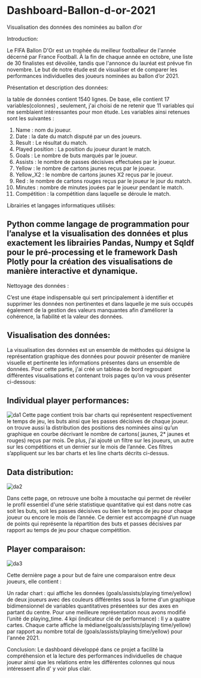 # Dashboard-Ballon-d-or-2021
  Visualisation des données des nominées au ballon d’or 

Introduction:

Le FIFA Ballon D'Or est un trophée du meilleur footballeur de l'année décerné par France Football. À la fin de chaque année en octobre, une liste de 30 finalistes est dévoilée, tandis que l'annonce du lauréat est prévue fin novembre. 
Le but de notre étude est de visualiser et de comparer les performances individuelles des joueurs nominées au ballon d’or 2021.

Présentation et description des données:

la table de données contient 1540 lignes. De base, elle contient 17 variables(colonnes) , seulement, j'ai choisi de ne retenir que 11 variables qui me semblaient intéressantes pour mon étude. 
Les variables ainsi retenues sont les suivantes :

1. Name : nom du joueur.
2. Date : la date du match disputé par un des joueurs.
3. Result : Le résultat du match.
4. Played position : La  position du joueur durant le match.
5. Goals : Le nombre de buts marqués par le joueur.
6. Assists : le nombre de passes décisives effectuées par le joueur.
7. Yellow : le nombre de cartons jaunes reçus par le joueur.
8. Yellow_X2 : le nombre de cartons jaunes X2 reçus par le joueur.
9. Red  : le nombre de cartons rouges reçus par le joueur le jour du match.
10. Minutes : nombre de minutes jouées par le joueur pendant le match.
11. Compétition : la compétition dans laquelle se déroule le match. 

Librairies et langages informatiques utilisés:
## Python comme langage de programmation pour l’analyse et la visualisation des données et plus exactement les librairies Pandas, Numpy et Sqldf pour le pré-processing et le framework Dash Plotly pour la création des visualisations de manière interactive et dynamique.

Nettoyage des données :

C’est une étape indispensable qui sert principalement à identifier et supprimer les données non pertinentes et dans laquelle je me suis occupés également de la gestion des valeurs manquantes afin d’améliorer la cohérence, la fiabilité et la valeur des données.

## Visualisation des données:

La visualisation des données est un ensemble de méthodes qui désigne la représentation graphique des données pour pouvoir présenter de manière visuelle et pertinente les informations présentes dans un ensemble de données. Pour cette partie, j'ai créé un tableau de bord regroupant différentes visualisations et contenant trois pages qu’on va vous présenter ci-dessous:

## Individual player performances:


![da1](https://user-images.githubusercontent.com/96254332/153503260-1a76bcfb-9ee8-48e7-8677-9344636f6ce4.png)
Cette page contient trois bar charts qui représentent respectivement le temps de jeu, les buts ainsi que les passes décisives de chaque joueur.
on trouve aussi la distribution des positions des nominées ainsi qu’un graphique en courbe décrivant le nombre de cartons( jaunes, 2* jaunes et rouges) reçus par mois.
De plus, j'ai ajouté un filtre sur les joueurs,  un autre sur les compétitions et un dernier sur le mois de l’année. Ces filtres s’appliquent sur les bar charts et les line charts décrits ci-dessus.



## Data distribution:


![da2](https://user-images.githubusercontent.com/96254332/153503301-afd93b61-59c9-40af-bb56-450e48f30be1.png)

Dans cette page, on retrouve une boîte à moustache qui permet de révéler le profil essentiel d'une série statistique quantitative qui est dans notre cas soit les buts, soit les passes décisives ou bien le temps de jeu pour chaque joueur ou encore le mois de l’année.
Ce dernier est accompagné d’un nuage de points qui représente la répartition des buts et passes décisives par rapport au temps de jeu pour chaque compétition.


## Player comparaison:

![da3](https://user-images.githubusercontent.com/96254332/153503320-5ba2993e-41e4-410b-866a-5c913f71e900.png)

Cette dernière page a pour but de faire une comparaison entre deux joueurs, elle contient : 

Un radar chart : qui affiche les données (goals/assists/playing time/yellow) de deux joueurs avec des couleurs différentes sous la forme d'un graphique bidimensionnel de variables quantitatives présentées sur des axes en partant du centre. Pour une meilleure représentation nous avons modifié l’unité de playing_time.
4 kpi (indicateur clé de performance) : Il y a quatre cartes. Chaque carte affiche la médiane(goals/assists/playing time/yellow) par rapport au nombre total de (goals/assists/playing time/yellow) pour l'année 2021. 


Conclusion:
Le dashboard développé dans ce projet a facilité la compréhension et la lecture des performances individuelles de chaque joueur ainsi que les relations entre les différentes colonnes qui nous intéressent afin d' y voir plus clair.
